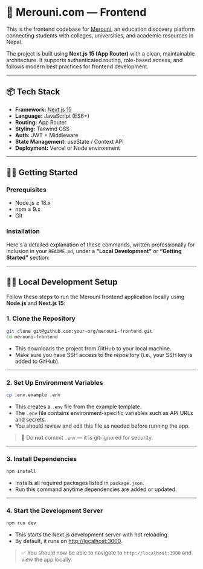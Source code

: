 # 🏫 Merouni.com — Frontend

This is the frontend codebase for [Merouni](https://merouni.com/), an education discovery platform connecting students with colleges, universities, and academic resources in Nepal.

The project is built using **Next.js 15 (App Router)** with a clean, maintainable architecture. It supports authenticated routing, role-based access, and follows modern best practices for frontend development.

---

## 📦 Tech Stack

- **Framework:** [Next.js 15](https://nextjs.org/)
- **Language:** JavaScript (ES6+)
- **Routing:** App Router
- **Styling:** Tailwind CSS
- **Auth:** JWT + Middleware
- **State Management:** useState / Context API
- **Deployment:** Vercel or Node environment

---

## 🧑‍💻 Getting Started

### Prerequisites

- Node.js ≥ 18.x
- npm ≥ 9.x
- Git

### Installation

Here's a detailed explanation of these commands, written professionally for inclusion in your `README.md`, under a **“Local Development”** or **“Getting Started”** section:

---

## 🧑‍💻 Local Development Setup

Follow these steps to run the Merouni frontend application locally using **Node.js** and **Next.js 15**:

### 1. Clone the Repository

```bash
git clone git@github.com:your-org/merouni-frontend.git
cd merouni-frontend
```

- This downloads the project from GitHub to your local machine.
- Make sure you have SSH access to the repository (i.e., your SSH key is added to GitHub).

---

### 2. Set Up Environment Variables

```bash
cp .env.example .env
```

- This creates a `.env` file from the example template.
- The `.env` file contains environment-specific variables such as API URLs and secrets.
- You should review and edit this file as needed before running the app.

> 🚨 Do **not** commit `.env` — it is git-ignored for security.

---

### 3. Install Dependencies

```bash
npm install
```

- Installs all required packages listed in `package.json`.
- Run this command anytime dependencies are added or updated.

---

### 4. Start the Development Server

```bash
npm run dev
```

- This starts the Next.js development server with hot reloading.
- By default, it runs on [http://localhost:3000](http://localhost:3000).

> ✅ You should now be able to navigate to `http://localhost:3000` and view the app locally.
